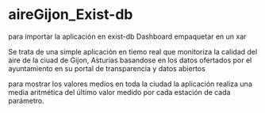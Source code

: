 # aireGijon_Exist-db
para importar la aplicación en exist-db Dashboard empaquetar en un xar

Se trata de una simple aplicación en tiemo real que monitoriza la calidad del aire de la ciuad de Gijon, Asturias
basandose en los datos ofertados por el ayuntamiento en su portal de transparencia y datos abiertos

para mostrar los valores medios en toda la ciudad la aplicación realiza una media aritmética del último valor medido por cada estación
de cada parámetro.
